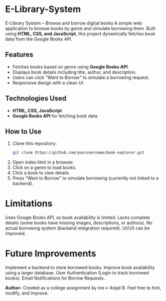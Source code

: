 # E-Library-System
 E-Library System – Browse and borrow digital books
 A simple web application to browse books by genre and simulate borrowing them. Built using **HTML, CSS, and JavaScript**, this project dynamically fetches book data from the Google Books API.

## Features  

- Fetches books based on genre using **Google Books API**.
- Displays book details including title, author, and description. 
- Users can click *"Want to Borrow"* to simulate a borrowing request. 
- Responsive design with a clean UI. 

## Technologies Used  

- **HTML, CSS, JavaScript**  
- **Google Books API** for fetching book data. 

## How to Use  

1. Clone this repository:  
   ```bash
   git clone https://github.com/yourusername/book-explorer.git
2. Open index.html in a browser.
3. Click on a genre to load books.
4. Click a book to view details.
5. Press "Want to Borrow" to simulate borrowing (currently not linked to a backend).

# Limitations

Uses Google Books API, so book availability is limited. Lacks complete details (some books have missing images, descriptions, or authors).
No actual borrowing system (backend integration required).
UI/UX can be improved.

# Future Improvements

Implement a backend to store borrowed books.
Improve book availability using a larger database.
User Authentication (Login to track borrowed books).
Email Notifications for Borrow Requests.

**Author-**
Created as a college assignment by me-> Anjali B. Feel free to fork, modify, and improve.
